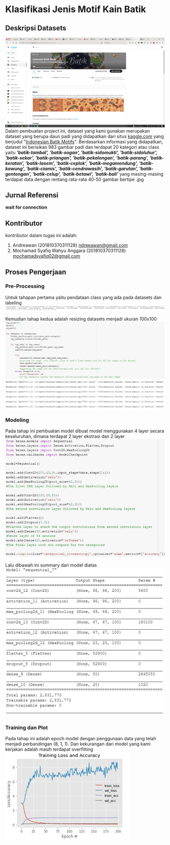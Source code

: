 # Klasifikasi Jenis Motif Kain Batik
## Deskripsi Datasets
![dataset](https://github.com/ompiko/ML_D-Andre_024-Syafiq_128/blob/main/Screenshot%20(53).png)
Dalam pembuatan project ini, dataset yang kami gunakan merupakan dataset yang berupa daun padi yang didapatkan dari situs [kaggle.com](www.kaggle.com) yang berjudul "[Indonesian Batik Motifs](https://www.kaggle.com/dionisiusdh/indonesian-batik-motifs)". Berdasarkan informasi yang didapatkan, dataset ini berisikan 983 gambar padi dan terdapat 20 kategori atau class yaitu ***'batik-tambal', 'batik-sogan', 'batik-sidomukti', 'batik-sidoluhur', 'batik-sekar', 'batik-priangan', 'batik-pekalongan', 'batik-parang', 'batik-keraton', 'batik-lasem', 'batik-ceplok', 'batik-megamendung', 'batik-kawung', 'batik-ciamis', 'batik-cendrawasih', 'batik-garutan', 'batik-gentongan', 'batik-celup', 'batik-betawi', 'batik-bali'*** yang masing-masing terdapat data dengan rentang rata-rata 40-50 gambar bertipe .jpg
## Jurnal Referensi
**wait for connection**
## Kontributor
kontributor dalam tugas ini adalah:
1. Andreawan (201810370311128) ndreeawan@gmail.com
2. Mochamad Syafiq Wahyu Anggara (201810370311128) mochamadsyafiq02@gmail.com

## Proses Pengerjaan
### Pre-Processing
Untuk tahapan pertama yaitu pendataan class yang ada pada datasets dan labeling
![label](https://github.com/ompiko/ML_D-Andre_024-Syafiq_128/blob/main/56.JPG)

Kemudian tahap kedua adalah resizing datasets menjadi ukuran 100x100
![resize](https://github.com/ompiko/ML_D-Andre_024-Syafiq_128/blob/main/57.JPG)


### Modeling
Pada tahap ini pembuatan model dibuat model menggunakan 4 layer secara keseluruhan, dimana terdapat 2 layer ekstrasi dan 2 layer
![resize](https://github.com/ompiko/ML_D-Andre_024-Syafiq_128/blob/main/58.JPG)

Lalu dibawah ini summary dari model diatas
![resize](https://github.com/ompiko/ML_D-Andre_024-Syafiq_128/blob/main/59.JPG)

### Training dan Plot
Pada tahap ini adalah epoch model dengan penggunaan data yang telah menjadi perbandingan (8, 1, 1). Dan kekurangan dari model yang kami kerjakan adalah masih terdapat overfitting
![resize](https://github.com/ompiko/ML_D-Andre_024-Syafiq_128/blob/main/60.JPG)

